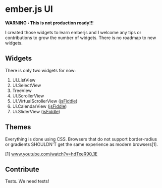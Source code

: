 # ember.js UI


**WARNING : This is not production ready!!!**

I created those widgets to learn emberjs and I welcome any tips or contributions to grow the number of widgets. There is no roadmap to new widgets. 

## Widgets


There is only two widgets for now:

1. UI.ListView
2. UI.SelectView
3. TreeView
4. UI.ScrollerView
5. UI.VirtualScrollerView ([jsFiddle](http://www.jsfiddle.net/Z7SCN/12/))
6. Ui.CalendarView ([jsFiddle](http://jsfiddle.net/guilhermeaiolfi/enguK/))
7. Ui.SliderView ([jsFiddle](http://jsfiddle.net/guilhermeaiolfi/NPkru/))

## Themes

Everything is done using CSS. Browsers that do not support border-radius or gradients SHOULDN'T get the same experience as modern browsers[1].

[1] www.youtube.com/watch?v=hdTxeR90_1E

## Contribute

Tests. We need tests!